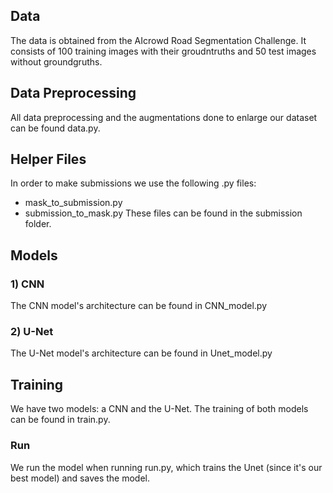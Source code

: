 ## Data
The data is obtained from the AIcrowd Road Segmentation Challenge. It consists of 100 training images with their groudntruths and 50 test images without groundgruths. 

## Data Preprocessing
All data preprocessing and the augmentations done to enlarge our dataset can be found data.py. 

## Helper Files
In order to make submissions we use the following .py files:
- mask_to_submission.py
- submission_to_mask.py
These files can be found in the submission folder.

## Models
### 1) CNN 
The CNN model's architecture can be found in CNN_model.py
### 2) U-Net
The U-Net model's architecture can be found in Unet_model.py

## Training
We have two models: a CNN and the U-Net. The training of both models can be found in train.py.

### Run
We run the model when running run.py, which trains the Unet (since it's our best model) and saves the model. 
